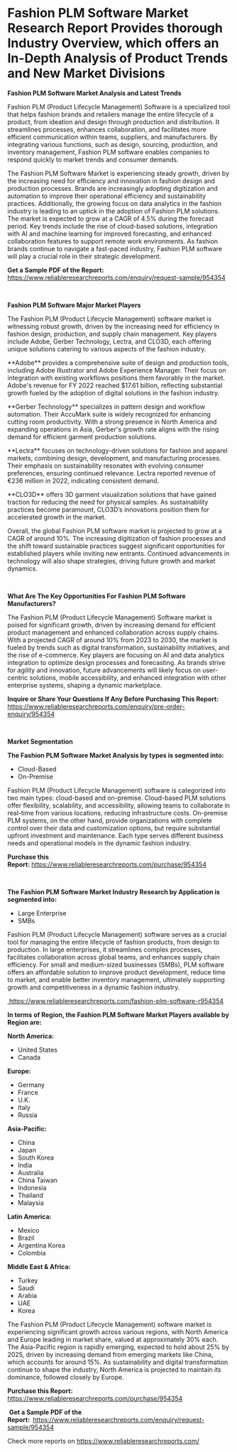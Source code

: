 <p><h1>Fashion PLM Software Market Research Report Provides thorough Industry Overview, which offers an In-Depth Analysis of Product Trends and New Market Divisions</h1></p><p><strong>Fashion PLM Software Market Analysis and Latest Trends</strong></p>
<p><p>Fashion PLM (Product Lifecycle Management) Software is a specialized tool that helps fashion brands and retailers manage the entire lifecycle of a product, from ideation and design through production and distribution. It streamlines processes, enhances collaboration, and facilitates more efficient communication within teams, suppliers, and manufacturers. By integrating various functions, such as design, sourcing, production, and inventory management, Fashion PLM software enables companies to respond quickly to market trends and consumer demands.</p><p>The Fashion PLM Software Market is experiencing steady growth, driven by the increasing need for efficiency and innovation in fashion design and production processes. Brands are increasingly adopting digitization and automation to improve their operational efficiency and sustainability practices. Additionally, the growing focus on data analytics in the fashion industry is leading to an uptick in the adoption of Fashion PLM solutions. The market is expected to grow at a CAGR of 4.5% during the forecast period. Key trends include the rise of cloud-based solutions, integration with AI and machine learning for improved forecasting, and enhanced collaboration features to support remote work environments. As fashion brands continue to navigate a fast-paced industry, Fashion PLM software will play a crucial role in their strategic development.</p></p>
<p><strong>Get a Sample PDF of the Report:&nbsp;</strong> <a href="https://www.reliableresearchreports.com/enquiry/request-sample/954354?utm_campaign=3020&utm_medium=2&utm_source=Github&utm_content=ia&utm_term=07032025&utm_id=fashion-plm-software">https://www.reliableresearchreports.com/enquiry/request-sample/954354</a></p>
<p>&nbsp;</p>
<p><strong>Fashion PLM Software Major Market Players</strong></p>
<p><p>The Fashion PLM (Product Lifecycle Management) software market is witnessing robust growth, driven by the increasing need for efficiency in fashion design, production, and supply chain management. Key players include Adobe, Gerber Technology, Lectra, and CLO3D, each offering unique solutions catering to various aspects of the fashion industry.</p><p>**Adobe** provides a comprehensive suite of design and production tools, including Adobe Illustrator and Adobe Experience Manager. Their focus on integration with existing workflows positions them favorably in the market. Adobe's revenue for FY 2022 reached $17.61 billion, reflecting substantial growth fueled by the adoption of digital solutions in the fashion industry.</p><p>**Gerber Technology** specializes in pattern design and workflow automation. Their AccuMark suite is widely recognized for enhancing cutting room productivity. With a strong presence in North America and expanding operations in Asia, Gerber's growth rate aligns with the rising demand for efficient garment production solutions.</p><p>**Lectra** focuses on technology-driven solutions for fashion and apparel markets, combining design, development, and manufacturing processes. Their emphasis on sustainability resonates with evolving consumer preferences, ensuring continued relevance. Lectra reported revenue of €236 million in 2022, indicating consistent demand.</p><p>**CLO3D** offers 3D garment visualization solutions that have gained traction for reducing the need for physical samples. As sustainability practices become paramount, CLO3D’s innovations position them for accelerated growth in the market.</p><p>Overall, the global Fashion PLM software market is projected to grow at a CAGR of around 10%. The increasing digitization of fashion processes and the shift toward sustainable practices suggest significant opportunities for established players while inviting new entrants. Continued advancements in technology will also shape strategies, driving future growth and market dynamics.</p></p>
<p>&nbsp;</p>
<p><strong>What Are The Key Opportunities For Fashion PLM Software Manufacturers?</strong></p>
<p><p>The Fashion PLM (Product Lifecycle Management) Software market is poised for significant growth, driven by increasing demand for efficient product management and enhanced collaboration across supply chains. With a projected CAGR of around 10% from 2023 to 2030, the market is fueled by trends such as digital transformation, sustainability initiatives, and the rise of e-commerce. Key players are focusing on AI and data analytics integration to optimize design processes and forecasting. As brands strive for agility and innovation, future advancements will likely focus on user-centric solutions, mobile accessibility, and enhanced integration with other enterprise systems, shaping a dynamic marketplace.</p></p>
<p><strong>Inquire or Share Your Questions If Any Before Purchasing This Report:</strong> <a href="https://www.reliableresearchreports.com/enquiry/pre-order-enquiry/954354?utm_campaign=3020&utm_medium=2&utm_source=Github&utm_content=ia&utm_term=07032025&utm_id=fashion-plm-software">https://www.reliableresearchreports.com/enquiry/pre-order-enquiry/954354</a></p>
<p>&nbsp;</p>
<p><strong>Market Segmentation</strong></p>
<p><strong>The Fashion PLM Software Market Analysis by types is segmented into:</strong></p>
<p><ul><li>Cloud-Based</li><li>On-Premise</li></ul></p>
<p><p>Fashion PLM (Product Lifecycle Management) software is categorized into two main types: cloud-based and on-premise. Cloud-based PLM solutions offer flexibility, scalability, and accessibility, allowing teams to collaborate in real-time from various locations, reducing infrastructure costs. On-premise PLM systems, on the other hand, provide organizations with complete control over their data and customization options, but require substantial upfront investment and maintenance. Each type serves different business needs and operational models in the dynamic fashion industry.</p></p>
<p><strong>Purchase this Report:&nbsp;</strong><a href="https://www.reliableresearchreports.com/purchase/954354?utm_campaign=3020&utm_medium=2&utm_source=Github&utm_content=ia&utm_term=07032025&utm_id=fashion-plm-software">https://www.reliableresearchreports.com/purchase/954354</a></p>
<p>&nbsp;</p>
<p><strong>The Fashion PLM Software Market Industry Research by Application is segmented into:</strong></p>
<p><ul><li>Large Enterprise</li><li>SMBs</li></ul></p>
<p><p>Fashion PLM (Product Lifecycle Management) software serves as a crucial tool for managing the entire lifecycle of fashion products, from design to production. In large enterprises, it streamlines complex processes, facilitates collaboration across global teams, and enhances supply chain efficiency. For small and medium-sized businesses (SMBs), PLM software offers an affordable solution to improve product development, reduce time to market, and enable better inventory management, ultimately supporting growth and competitiveness in a dynamic fashion industry.</p></p>
<p><a href="https://www.reliableresearchreports.com/fashion-plm-software-r954354?utm_campaign=3020&utm_medium=2&utm_source=Github&utm_content=ia&utm_term=07032025&utm_id=fashion-plm-software">&nbsp;https://www.reliableresearchreports.com/fashion-plm-software-r954354</a></p>
<p><strong>In terms of Region, the Fashion PLM Software Market Players available by Region are:</strong></p>
<p>
    <p> <strong> North America: </strong>
        <ul>
            <li>United States</li>
            <li>Canada</li>
        </ul>
        </p> 
    <p> <strong> Europe: </strong>
        <ul>
            <li>Germany</li>
            <li>France</li>
            <li>U.K.</li>
            <li>Italy</li>
            <li>Russia</li>
        </ul>
        </p> 
    <p> <strong> Asia-Pacific: </strong>
        <ul>
            <li>China</li>
            <li>Japan</li>
            <li>South Korea</li>
            <li>India</li>
            <li>Australia</li>
            <li>China Taiwan</li>
            <li>Indonesia</li>
            <li>Thailand</li>
            <li>Malaysia</li>
        </ul>
        </p> 
    <p> <strong> Latin America: </strong>
        <ul>
            <li>Mexico</li>
            <li>Brazil</li>
            <li>Argentina Korea</li>
            <li>Colombia</li>
        </ul>
        </p> 
    <p> <strong> Middle East & Africa: </strong>
        <ul>
            <li>Turkey</li>
            <li>Saudi</li>
            <li>Arabia</li>
            <li>UAE</li>
            <li>Korea</li>
        </ul>
    </p>
    </p>
<p><p>The Fashion PLM (Product Lifecycle Management) software market is experiencing significant growth across various regions, with North America and Europe leading in market share, valued at approximately 30% each. The Asia-Pacific region is rapidly emerging, expected to hold about 25% by 2025, driven by increasing demand from emerging markets like China, which accounts for around 15%. As sustainability and digital transformation continue to shape the industry, North America is projected to maintain its dominance, followed closely by Europe.</p></p>
<p><strong>Purchase this Report: </strong><a href="https://www.reliableresearchreports.com/purchase/954354?utm_campaign=3020&utm_medium=2&utm_source=Github&utm_content=ia&utm_term=07032025&utm_id=fashion-plm-software">https://www.reliableresearchreports.com/purchase/954354</a></p>
<p>&nbsp;<strong>Get a Sample PDF of the Report:&nbsp;&nbsp;</strong><a href="https://www.reliableresearchreports.com/enquiry/request-sample/954354?utm_campaign=3020&utm_medium=2&utm_source=Github&utm_content=ia&utm_term=07032025&utm_id=fashion-plm-software">https://www.reliableresearchreports.com/enquiry/request-sample/954354</a></p>
<p><strong></strong></p>
<p>Check more reports on <a href="https://www.reliableresearchreports.com/?utm_campaign=3020&utm_medium=2&utm_source=Github&utm_content=ia&utm_term=07032025&utm_id=fashion-plm-software">https://www.reliableresearchreports.com/</a></p>